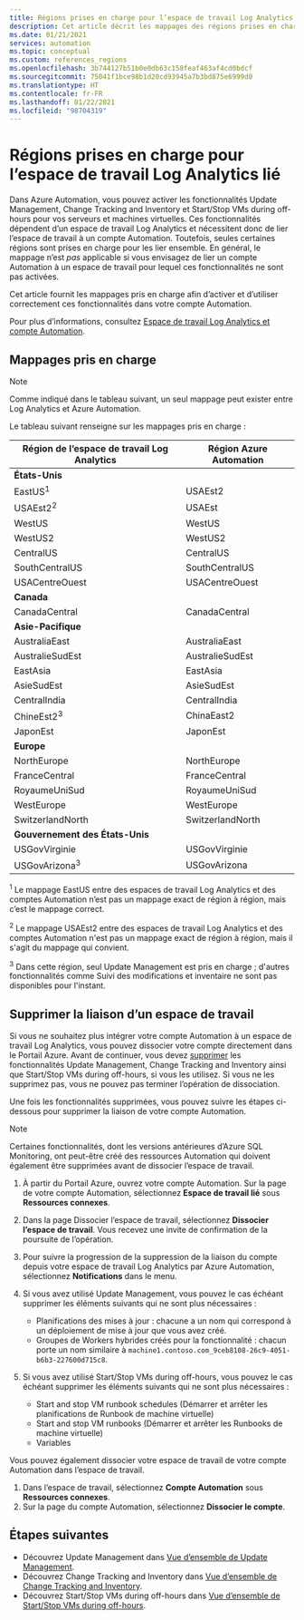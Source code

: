 ```yaml
---
title: Régions prises en charge pour l’espace de travail Log Analytics lié
description: Cet article décrit les mappages des régions prises en charge entre un compte Automation et un espace de travail Log Analytics en relation avec certaines fonctionnalités d’Azure Automation.
ms.date: 01/21/2021
services: automation
ms.topic: conceptual
ms.custom: references_regions
ms.openlocfilehash: 3b744127b51b0e0db63c158feaf463af4cd0bdcf
ms.sourcegitcommit: 75041f1bce98b1d20cd93945a7b3bd875e6999d0
ms.translationtype: HT
ms.contentlocale: fr-FR
ms.lasthandoff: 01/22/2021
ms.locfileid: "98704319"
---
```

# <a name="supported-regions-for-linked-log-analytics-workspace"></a>Régions prises en charge pour l’espace de travail Log Analytics lié

Dans Azure Automation, vous pouvez activer les fonctionnalités Update Management, Change Tracking and Inventory et Start/Stop VMs during off-hours pour vos serveurs et machines virtuelles. Ces fonctionnalités dépendent d’un espace de travail Log Analytics et nécessitent donc de lier l’espace de travail à un compte Automation. Toutefois, seules certaines régions sont prises en charge pour les lier ensemble. En général, le mappage n’est *pas* applicable si vous envisagez de lier un compte Automation à un espace de travail pour lequel ces fonctionnalités ne sont pas activées.

Cet article fournit les mappages pris en charge afin d’activer et d’utiliser correctement ces fonctionnalités dans votre compte Automation.

Pour plus d’informations, consultez [Espace de travail Log Analytics et compte Automation](../../azure-monitor/insights/solutions.md#log-analytics-workspace-and-automation-account).

## <a name="supported-mappings"></a>Mappages pris en charge

> [!NOTE]
> Comme indiqué dans le tableau suivant, un seul mappage peut exister entre Log Analytics et Azure Automation.

Le tableau suivant renseigne sur les mappages pris en charge :

|**Région de l’espace de travail Log Analytics**|**Région Azure Automation**|
|---|---|
|**États-Unis**||
|EastUS<sup>1</sup>|USAEst2|
|USAEst2<sup>2</sup>|USAEst|
|WestUS|WestUS|
|WestUS2|WestUS2|
|CentralUS|CentralUS|
|SouthCentralUS|SouthCentralUS|
|USACentreOuest|USACentreOuest|
|**Canada**||
|CanadaCentral|CanadaCentral|
|**Asie-Pacifique**||
|AustraliaEast|AustraliaEast|
|AustralieSudEst|AustralieSudEst|
|EastAsia|EastAsia|
|AsieSudEst|AsieSudEst|
|CentralIndia|CentralIndia|
|ChineEst2<sup>3</sup>|ChinaEast2|
|JaponEst|JaponEst|
|**Europe**||
|NorthEurope|NorthEurope|
|FranceCentral|FranceCentral|
|RoyaumeUniSud|RoyaumeUniSud|
|WestEurope|WestEurope|
|SwitzerlandNorth|SwitzerlandNorth|
|**Gouvernement des États-Unis**||
|USGovVirginie|USGovVirginie|
|USGovArizona<sup>3</sup>|USGovArizona|



<sup>1</sup> Le mappage EastUS entre des espaces de travail Log Analytics et des comptes Automation n’est pas un mappage exact de région à région, mais c’est le mappage correct.

<sup>2</sup> Le mappage USAEst2 entre des espaces de travail Log Analytics et des comptes Automation n'est pas un mappage exact de région à région, mais il s'agit du mappage qui convient.

<sup>3</sup> Dans cette région, seul Update Management est pris en charge ; d'autres fonctionnalités comme Suivi des modifications et inventaire ne sont pas disponibles pour l'instant.

## <a name="unlink-a-workspace"></a>Supprimer la liaison d’un espace de travail

Si vous ne souhaitez plus intégrer votre compte Automation à un espace de travail Log Analytics, vous pouvez dissocier votre compte directement dans le Portail Azure. Avant de continuer, vous devez [supprimer](move-account.md#remove-features) les fonctionnalités Update Management, Change Tracking and Inventory ainsi que Start/Stop VMs during off-hours, si vous les utilisez. Si vous ne les supprimez pas, vous ne pouvez pas terminer l’opération de dissociation.

Une fois les fonctionnalités supprimées, vous pouvez suivre les étapes ci-dessous pour supprimer la liaison de votre compte Automation.

> [!NOTE]
> Certaines fonctionnalités, dont les versions antérieures d’Azure SQL Monitoring, ont peut-être créé des ressources Automation qui doivent également être supprimées avant de dissocier l’espace de travail.

1. À partir du Portail Azure, ouvrez votre compte Automation. Sur la page de votre compte Automation, sélectionnez **Espace de travail lié** sous **Ressources connexes**.

2. Dans la page Dissocier l’espace de travail, sélectionnez **Dissocier l’espace de travail**. Vous recevez une invite de confirmation de la poursuite de l’opération.

3. Pour suivre la progression de la suppression de la liaison du compte depuis votre espace de travail Log Analytics par Azure Automation, sélectionnez **Notifications** dans le menu.

4. Si vous avez utilisé Update Management, vous pouvez le cas échéant supprimer les éléments suivants qui ne sont plus nécessaires :

    * Planifications des mises à jour : chacune a un nom qui correspond à un déploiement de mise à jour que vous avez créé.
    * Groupes de Workers hybrides créés pour la fonctionnalité : chacun porte un nom similaire à `machine1.contoso.com_9ceb8108-26c9-4051-b6b3-227600d715c8`.

5. Si vous avez utilisé Start/Stop VMs during off-hours, vous pouvez le cas échéant supprimer les éléments suivants qui ne sont plus nécessaires :

    * Start and stop VM runbook schedules (Démarrer et arrêter les planifications de Runbook de machine virtuelle)
    * Start and stop VM runbooks (Démarrer et arrêter les Runbooks de machine virtuelle)
    * Variables

Vous pouvez également dissocier votre espace de travail de votre compte Automation dans l’espace de travail.

1. Dans l’espace de travail, sélectionnez **Compte Automation** sous **Ressources connexes**.
2. Sur la page du compte Automation, sélectionnez **Dissocier le compte**.

## <a name="next-steps"></a>Étapes suivantes

* Découvrez Update Management dans [Vue d’ensemble de Update Management](../update-management/overview.md).
* Découvrez Change Tracking and Inventory dans [Vue d’ensemble de Change Tracking and Inventory](../change-tracking/overview.md).
* Découvrez Start/Stop VMs during off-hours dans [Vue d’ensemble de Start/Stop VMs during off-hours](../automation-solution-vm-management.md).